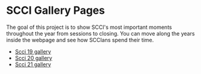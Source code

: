 # SCCI Gallery Pages

The goal of this project is to show SCCI's most important moments throughout the year from sessions to closing.
You can move along the years inside the webpage and see how SCCIans spend their time.
- [Scci 19 gallery](https://amrfayez247.github.io/scciGallery/19/gallery19.html)
- [Scci 20 gallery](https://amrfayez247.github.io/scciGallery/20/gallery20.html)
- [Scci 21 gallery](https://amrfayez247.github.io/scciGallery/21/gallery21.html)
